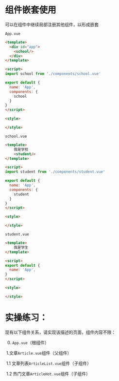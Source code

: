 # 组件嵌套使用

可以在组件中继续局部注册其他组件，以形成嵌套

`App.vue`

```html
<template>
  <div id="app">
    <school/>
  </div>
</template>

<script>
import school from './components/school.vue'

export default {
  name: 'App',
  components: {
    school
  }
}
</script>

<style>

</style>

```



`school.vue`

```html
<template>
    我是学校
    <student/>
</template>

<script>
import student from './components/student.vue'

export default {
  name: 'App',
  components: {
    student
  }
}
</script>

<style>

</style>

```



`student.vue`

```html
<template>
    我是学生
</template>

<script>
export default {
  name: 'App',
}
</script>

<style>

</style>
```

# 实操练习：

现有以下组件关系，请实现该描述的页面，组件内容不限：

0. `App.vue`（根组件）

​	1.文章`Article.vue`组件（父组件）

​		1.1 文章列表`ArticleList.vue`组件（子组件）

​		1.2 热门文章`ArticleHot.vue`组件（子组件）